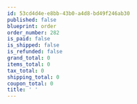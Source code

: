 ```yaml
---
id: 53cd4d4e-e8bb-43b0-a4d8-bd49f246ab30
published: false
blueprint: order
order_number: 282
is_paid: false
is_shipped: false
is_refunded: false
grand_total: 0
items_total: 0
tax_total: 0
shipping_total: 0
coupon_total: 0
title: ' '
---
```

